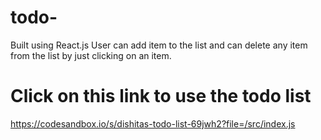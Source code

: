 # todo-
Built using React.js
User can add item to the list and can delete any item from the list by just clicking on an item.


# Click on this link to use the todo list
https://codesandbox.io/s/dishitas-todo-list-69jwh2?file=/src/index.js


